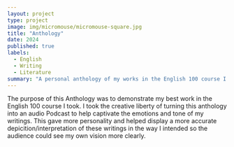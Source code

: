 ```yaml
---
layout: project
type: project
image: img/micromouse/micromouse-square.jpg
title: "Anthology"
date: 2024
published: true
labels:
  - English
  - Writing
  - Literature
summary: "A personal anthology of my works in the English 100 course I took at UH Manoa, and how it evolved and refined my writing."
---
```


The purpose of this Anthology was to demonstrate my best work in the English 100 course I took. I took the creative liberty of turning this anthology into an audio Podcast to help captivate the emotions and tone of my writings. This gave more personality and helped display a more accurate depicition/interpretation of these writings in the way I intended so the audience could see my own vision more clearly.  
